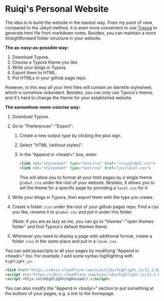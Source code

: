 # Ruiqi's Personal Website

The idea is to build the website in the easiest way. From my point of view, compared to the *Jekyll* method, it is even more convenient to use [Typora](typora.io) to generate html file from markdown notes. Besides, you can maintain a more straightforward folder structure in your website.

**The as-easy-as-possible way:**

1. Download Typora.
2. Choose a Typora theme you like.
3. Write your blogs in Typora.
4. Export them to HTML.
5. Put HTMLs in your github page repo.

However, in this way all your html files will contain an identitle stylesheet, which is somehow redundant. Besides, you can only use Typora's theme, and it's hard to change the theme for your established website.

**The somewhow-more-concise way:**

1. Download Typora.

2. Go to "Preferences"-"Export":

   1. Create a new output type by clicking the plus sign.

   2. Select "HTML (without styles)".

   3. In the "Append in \<head/\>" box, enter:

      ```html
      <link rel="stylesheet" type="text/css" href="/css/global.css">
      <link rel="stylesheet" type="text/css" href="css/local.css">
      ```

      This will allow you to format all your html pages by a single theme `global.css` under the root of your website. Besides, it allows you to set the theme for a specific page by providing a `local.css` for it.

3. Write your blogs in Typora, then export them with the type you create.

4. Create a folder `/css` under the root of your github pages repo. Find a css you like, rename it to `global.css` and put it under this folder.

   (Note: if you are as lazy as me, you can go to "themes"-"open themes folder" and find Typora's default themes there)

5. Whenever you need to display a page with additional format, create a folder `/css` in the same place and put in a `local.css`.

You can add javascripts to all your pages by modifying "Append in \<head/\>" too. For example, I add some syntax highlighting with `highlight.js`:

```html
<link href="https://cdnjs.cloudflare.com/ajax/libs/highlight.js/11.2.0/styles/stackoverflow-light.min.css" rel="stylesheet">
<script src="https://cdnjs.cloudflare.com/ajax/libs/highlight.js/11.2.0/highlight.min.js"></script>
<script >hljs.initHighlightingOnLoad();</script>
```

You can also modify the "Append in \<body/\>" section to put something at the bottom of your pages, e.g. a link to the homepage.